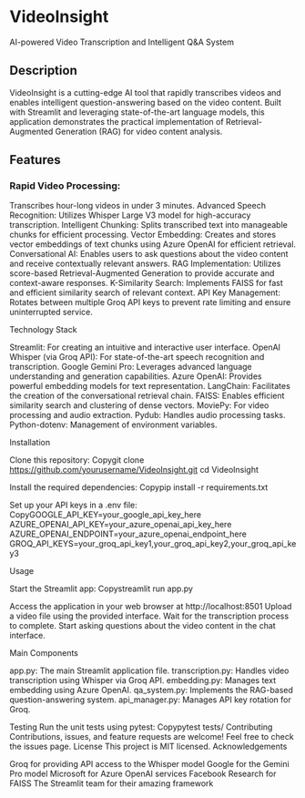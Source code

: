 # VideoInsight
AI-powered Video Transcription and Intelligent Q&A System

## Description
VideoInsight is a cutting-edge AI tool that rapidly transcribes videos and enables intelligent question-answering based on the video content. Built with Streamlit and leveraging state-of-the-art language models, this application demonstrates the practical implementation of Retrieval-Augmented Generation (RAG) for video content analysis.

## Features

### Rapid Video Processing: 
Transcribes hour-long videos in under 3 minutes.
Advanced Speech Recognition: Utilizes Whisper Large V3 model for high-accuracy transcription.
Intelligent Chunking: Splits transcribed text into manageable chunks for efficient processing.
Vector Embedding: Creates and stores vector embeddings of text chunks using Azure OpenAI for efficient retrieval.
Conversational AI: Enables users to ask questions about the video content and receive contextually relevant answers.
RAG Implementation: Utilizes score-based Retrieval-Augmented Generation to provide accurate and context-aware responses.
K-Similarity Search: Implements FAISS for fast and efficient similarity search of relevant context.
API Key Management: Rotates between multiple Groq API keys to prevent rate limiting and ensure uninterrupted service.

Technology Stack

Streamlit: For creating an intuitive and interactive user interface.
OpenAI Whisper (via Groq API): For state-of-the-art speech recognition and transcription.
Google Gemini Pro: Leverages advanced language understanding and generation capabilities.
Azure OpenAI: Provides powerful embedding models for text representation.
LangChain: Facilitates the creation of the conversational retrieval chain.
FAISS: Enables efficient similarity search and clustering of dense vectors.
MoviePy: For video processing and audio extraction.
Pydub: Handles audio processing tasks.
Python-dotenv: Management of environment variables.

Installation

Clone this repository:
Copygit clone https://github.com/yourusername/VideoInsight.git
cd VideoInsight

Install the required dependencies:
Copypip install -r requirements.txt

Set up your API keys in a .env file:
CopyGOOGLE_API_KEY=your_google_api_key_here
AZURE_OPENAI_API_KEY=your_azure_openai_api_key_here
AZURE_OPENAI_ENDPOINT=your_azure_openai_endpoint_here
GROQ_API_KEYS=your_groq_api_key1,your_groq_api_key2,your_groq_api_key3


Usage

Start the Streamlit app:
Copystreamlit run app.py

Access the application in your web browser at http://localhost:8501
Upload a video file using the provided interface.
Wait for the transcription process to complete.
Start asking questions about the video content in the chat interface.

Main Components

app.py: The main Streamlit application file.
transcription.py: Handles video transcription using Whisper via Groq API.
embedding.py: Manages text embedding using Azure OpenAI.
qa_system.py: Implements the RAG-based question-answering system.
api_manager.py: Manages API key rotation for Groq.

Testing
Run the unit tests using pytest:
Copypytest tests/
Contributing
Contributions, issues, and feature requests are welcome! Feel free to check the issues page.
License
This project is MIT licensed.
Acknowledgements

Groq for providing API access to the Whisper model
Google for the Gemini Pro model
Microsoft for Azure OpenAI services
Facebook Research for FAISS
The Streamlit team for their amazing framework
